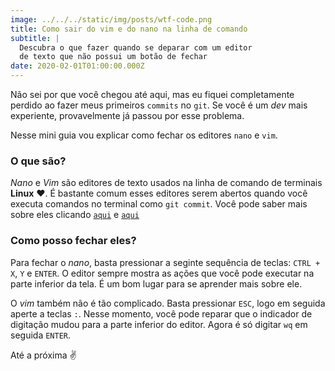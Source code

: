 ```yaml
---
image: ../../../static/img/posts/wtf-code.png
title: Como sair do vim e do nano na linha de comando
subtitle: |
  Descubra o que fazer quando se deparar com um editor
  de texto que não possui um botão de fechar
date: 2020-02-01T01:00:00.000Z
---
```

Não sei por que você chegou até aqui, mas eu fiquei completamente
perdido ao fazer meus primeiros `commits` no `git`. Se você é um
*dev* mais experiente, provavelmente já passou por esse problema.

Nesse mini guia vou explicar como fechar os editores `nano` e `vim`.

### O que são?

*Nano* e *Vim* são editores de texto usados na linha de comando
de terminais **Linux** ♥️. É bastante comum esses editores serem
abertos quando você executa comandos no terminal como `git commit`.
Você pode saber mais sobre eles clicando [`aqui`](https://www.nano-editor.org/)
e [`aqui`](https://www.vim.org/)

### Como posso fechar eles?

Para fechar o *nano*, basta pressionar a seginte sequência de teclas:
`CTRL + X`, `Y` e `ENTER`. O editor sempre mostra as ações que você pode
executar na parte inferior da tela. É um bom lugar para se aprender mais
sobre ele.

O *vim* também não é tão complicado. Basta pressionar `ESC`, logo em seguida
aperte a teclas `:`. Nesse momento, você pode reparar que o indicador de digitação
mudou para a parte inferior do editor. Agora é só digitar `wq` em seguida `ENTER`.


Até a próxima ✌️